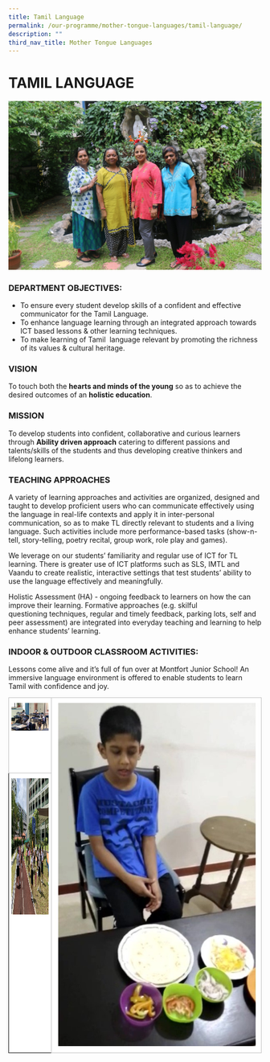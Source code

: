 ```yaml
---
title: Tamil Language
permalink: /our-programme/mother-tongue-languages/tamil-language/
description: ""
third_nav_title: Mother Tongue Languages
---
```

# **TAMIL LANGUAGE**

![](/images/TL%20Dept_1.jpg)

### DEPARTMENT OBJECTIVES:

*   To ensure every student develop skills of a confident and effective communicator for the Tamil Language.
*   To enhance language learning through an integrated approach towards ICT based lessons & other learning techniques.
*   To make learning of Tamil  language relevant by promoting the richness of its values & cultural heritage.

### VISION

To touch both the **hearts and minds of the young** so as to achieve the desired outcomes of an **holistic education**. 

### MISSION

To develop students into confident, collaborative and curious learners  through **Ability driven approach** catering to different passions and talents/skills of the students and thus developing creative thinkers and lifelong learners.

### TEACHING APPROACHES

A variety of learning approaches and activities are organized, designed and taught to develop proficient users who can communicate effectively using the language in real-life contexts and apply it in inter-personal communication, so as to make TL directly relevant to students and a living language. Such activities include more performance-based tasks (show-n-tell, story-telling, poetry recital, group work, role play and games).    
  
We leverage on our students’ familiarity and regular use of ICT for TL learning. There is greater use of ICT platforms such as SLS, IMTL and Vaandu to create realistic, interactive settings that test students’ ability to use the language effectively and meaningfully.  
  
Holistic Assessment (HA) - ongoing feedback to learners on how the can improve their learning. Formative approaches (e.g. skilful questioning techniques, regular and timely feedback, parking lots, self and peer assessment) are integrated into everyday teaching and learning to help enhance students’ learning.

### INDOOR & OUTDOOR CLASSROOM ACTIVITIES:

Lessons come alive and it’s full of fun over at Montfort Junior School! An immersive language environment is offered to enable students to learn Tamil with confidence and joy.

<table style="border-collapse:collapse;border-spacing:0" class="tg"><thead><tr><td style="background-color:#FFF;border-color:#c0c0c0;border-style:solid;border-width:1px;color:#222;font-family:Arial, sans-serif;font-size:14px;overflow:hidden;padding:10px 5px;text-align:center;vertical-align:top;word-break:normal"><img src="/images/Class%20room.jpg" alt="Class room.jpg" width="361"></td><td style="background-color:#FFF;border-color:#c0c0c0;border-style:solid;border-width:1px;color:#222;font-family:Arial, sans-serif;font-size:14px;overflow:hidden;padding:10px 5px;text-align:center;vertical-align:top;word-break:normal" rowspan="2"><img src="/images/Home%20Activity.jpg" style="width:2000px;"/></td></tr><tr><td style="background-color:#ffffff;border-color:black;border-style:solid;border-width:1px;color:#222;font-family:Arial, sans-serif;font-size:14px;overflow:hidden;padding:10px 5px;text-align:center;vertical-align:top;word-break:normal"><img src="/images/Learning%20is%20Fun.jpg" alt="Learning is Fun.JPG" width="361" height="271"></td></tr></thead></table>